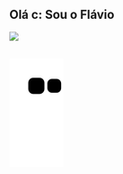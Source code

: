 ## Olá c: Sou o Flávio 
 <div>
  <a href="https://github.com/flavioxe">
  <img height="180em" src="https://github-readme-stats.vercel.app/api?username=flavioxe&show_icons=true&theme=dracula&include_all_commits=true&count_private=true"/>
<div>

  ##
 
<div> 
 
 
  ![Snake animation](https://github.com/rafaballerini/rafaballerini/blob/output/github-contribution-grid-snake.svg)
 
</div>


